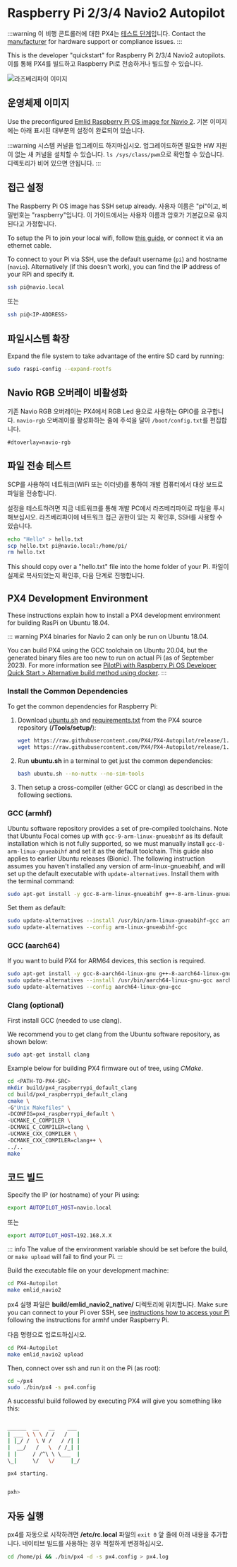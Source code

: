 # Raspberry Pi 2/3/4 Navio2 Autopilot

<LinkedBadge type="warning" text="Experimental" url="../flight_controller/autopilot_experimental.html"/>

:::warning
이 비행 콘트롤러에 대한 PX4는 [테스트 단계](../flight_controller/autopilot_experimental.md)입니다. Contact the [manufacturer](https://emlid.com/) for hardware support or compliance issues.
:::

This is the developer "quickstart" for Raspberry Pi 2/3/4 Navio2 autopilots. 이를 통해 PX4를 빌드하고 Raspberry Pi로 전송하거나 빌드할 수 있습니다.

![라즈베리파이 이미지](../../assets/hardware/hardware-rpi2.jpg)

## 운영체제 이미지

Use the preconfigured [Emlid Raspberry Pi OS image for Navio 2](https://docs.emlid.com/navio2/configuring-raspberry-pi). 기본 이미지에는 아래 표시된 대부분의 설정이 완료되어 있습니다.

:::warning
시스템  커널을 업그레이드 하지마십시오. 업그레이드하면 필요한 HW 지원이 없는 새 커널을 설치할 수 있습니다. `ls /sys/class/pwm`으로 확인할 수 있습니다. 디렉토리가 비어 있으면 안됩니다.
:::

## 접근 설정

The Raspberry Pi OS image has SSH setup already. 사용자 이름은 "pi"이고, 비밀번호는 "raspberry"입니다. 이 가이드에서는 사용자 이름과 암호가 기본값으로 유지된다고 가정합니다.

To setup the Pi to join your local wifi, follow [this guide](https://www.raspberrypi.org/documentation/configuration/wireless/wireless-cli.md), or connect it via an ethernet cable.

To connect to your Pi via SSH, use the default username (`pi`) and hostname (`navio`). Alternatively (if this doesn't work), you can find the IP address of your RPi and specify it.

```sh
ssh pi@navio.local
```

또는

```sh
ssh pi@<IP-ADDRESS>
```

## 파일시스템 확장

Expand the file system to take advantage of the entire SD card by running:

```sh
sudo raspi-config --expand-rootfs
```

## Navio RGB 오버레이 비활성화

기존 Navio RGB 오버레이는 PX4에서 RGB Led 용으로 사용하는 GPIO를 요구합니다. `navio-rgb` 오버레이를 활성화하는 줄에 주석을 달아 `/boot/config.txt`를 편집합니다.

```
#dtoverlay=navio-rgb
```

## 파일 전송 테스트

SCP를 사용하여 네트워크(WiFi 또는 이더넷)를 통하여 개발 컴퓨터에서 대상 보드로 파일을 전송합니다.

설정을 테스트하려면 지금 네트워크를 통해 개발 PC에서 라즈베리파이로 파일을 푸시해보십시오. 라즈베리파이에 네트워크 접근 권한이 있는 지 확인후, SSH를 사용할 수 있습니다.

```sh
echo "Hello" > hello.txt
scp hello.txt pi@navio.local:/home/pi/
rm hello.txt
```

This should copy over a "hello.txt" file into the home folder of your Pi. 파일이 실제로 복사되었는지 확인후, 다음 단계로 진행합니다.

## PX4 Development Environment

These instructions explain how to install a PX4 development environment for building RasPi on Ubuntu 18.04.

::: warning PX4 binaries for Navio 2 can only be run on Ubuntu 18.04.

You can build PX4 using the GCC toolchain on Ubuntu 20.04, but the generated binary files are too new to run on actual Pi (as of September 2023). For more information see [PilotPi with Raspberry Pi OS Developer Quick Start > Alternative build method using docker](../flight_controller/raspberry_pi_pilotpi_rpios.md#alternative-build-method-using-docker).
:::

### Install the Common Dependencies

To get the common dependencies for Raspberry Pi:

1. Download [ubuntu.sh](https://github.com/PX4/PX4-Autopilot/blob/release/1.15/Tools/setup/ubuntu.sh) <!-- NEED px4_version --> and [requirements.txt](https://github.com/PX4/PX4-Autopilot/blob/release/1.15/Tools/setup/requirements.txt) from the PX4 source repository (**/Tools/setup/**): <!-- NEED px4_version -->

   ```sh
   wget https://raw.githubusercontent.com/PX4/PX4-Autopilot/release/1.15/Tools/setup/ubuntu.sh
   wget https://raw.githubusercontent.com/PX4/PX4-Autopilot/release/1.15/Tools/setup/requirements.txt
   ```

1. Run **ubuntu.sh** in a terminal to get just the common dependencies:

   ```sh
   bash ubuntu.sh --no-nuttx --no-sim-tools
   ```

1. Then setup a cross-compiler (either GCC or clang) as described in the following sections.

### GCC (armhf)

Ubuntu software repository provides a set of pre-compiled toolchains. Note that Ubuntu Focal comes up with `gcc-9-arm-linux-gnueabihf` as its default installation which is not fully supported, so we must manually install `gcc-8-arm-linux-gnueabihf` and set it as the default toolchain. This guide also applies to earlier Ubuntu releases (Bionic). The following instruction assumes you haven't installed any version of arm-linux-gnueabihf, and will set up the default executable with `update-alternatives`. Install them with the terminal command:

```sh
sudo apt-get install -y gcc-8-arm-linux-gnueabihf g++-8-arm-linux-gnueabihf
```

Set them as default:

```sh
sudo update-alternatives --install /usr/bin/arm-linux-gnueabihf-gcc arm-linux-gnueabihf-gcc /usr/bin/arm-linux-gnueabihf-gcc-8 100 --slave /usr/bin/arm-linux-gnueabihf-g++ arm-linux-gnueabihf-g++ /usr/bin/arm-linux-gnueabihf-g++-8
sudo update-alternatives --config arm-linux-gnueabihf-gcc
```

### GCC (aarch64)

If you want to build PX4 for ARM64 devices, this section is required.

```sh
sudo apt-get install -y gcc-8-aarch64-linux-gnu g++-8-aarch64-linux-gnu
sudo update-alternatives --install /usr/bin/aarch64-linux-gnu-gcc aarch64-linux-gnu-gcc /usr/bin/aarch64-linux-gnu-gcc-8 100 --slave /usr/bin/aarch64-linux-gnu-g++ aarch64-linux-gnu-g++ /usr/bin/aarch64-linux-gnu-g++-8
sudo update-alternatives --config aarch64-linux-gnu-gcc
```

### Clang (optional)

First install GCC (needed to use clang).

We recommend you to get clang from the Ubuntu software repository, as shown below:

```sh
sudo apt-get install clang
```

Example below for building PX4 firmware out of tree, using _CMake_.

```sh
cd <PATH-TO-PX4-SRC>
mkdir build/px4_raspberrypi_default_clang
cd build/px4_raspberrypi_default_clang
cmake \
-G"Unix Makefiles" \
-DCONFIG=px4_raspberrypi_default \
-UCMAKE_C_COMPILER \
-DCMAKE_C_COMPILER=clang \
-UCMAKE_CXX_COMPILER \
-DCMAKE_CXX_COMPILER=clang++ \
../..
make
```

## 코드 빌드

Specify the IP (or hostname) of your Pi using:

```sh
export AUTOPILOT_HOST=navio.local
```

또는

```sh
export AUTOPILOT_HOST=192.168.X.X
```

::: info The value of the environment variable should be set before the build, or `make upload` will fail to find your Pi.
:::

Build the executable file on your development machine:

```sh
cd PX4-Autopilot
make emlid_navio2
```

px4 실행 파일은 **build/emlid_navio2_native/** 디렉토리에 위치합니다. Make sure you can connect to your Pi over SSH, see [instructions how to access your Pi](#setting-up-access) following the instructions for armhf under Raspberry Pi.

다음 명령으로 업로드하십시오.

```sh
cd PX4-Autopilot
make emlid_navio2 upload
```

Then, connect over ssh and run it on the Pi (as root):

```sh
cd ~/px4
sudo ./bin/px4 -s px4.config
```

A successful build followed by executing PX4 will give you something like this:

```sh

______  __   __    ___
| ___ \ \ \ / /   /   |
| |_/ /  \ V /   / /| |
|  __/   /   \  / /_| |
| |     / /^\ \ \___  |
\_|     \/   \/     |_/

px4 starting.


pxh>
```

## 자동 실행

px4를 자동으로 시작하려면 **/etc/rc.local** 파일의 `exit 0` 앞 줄에 아래 내용을 추가합니다. 네이티브 빌드를 사용하는 경우 적절하게 변경하십시오.

```sh
cd /home/pi && ./bin/px4 -d -s px4.config > px4.log
```
